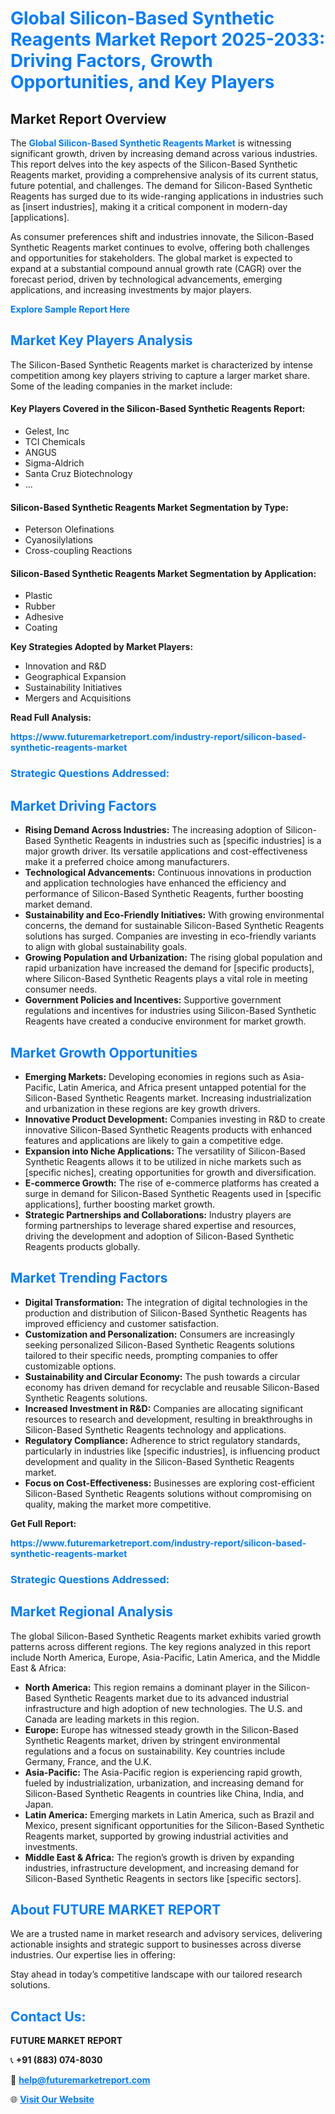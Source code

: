 <h1 style="color: #007BFF;">Global Silicon-Based Synthetic Reagents Market Report 2025-2033: Driving Factors, Growth Opportunities, and Key Players</h1>

<section id="overview">
<h2>Market Report Overview</h2>
<p>The <a href="https://www.futuremarketreport.com/industry-report/silicon-based-synthetic-reagents-market" style="color: #007BFF; text-decoration: none;"><strong>Global Silicon-Based Synthetic Reagents Market</strong></a> is witnessing significant growth, driven by increasing demand across various industries. This report delves into the key aspects of the Silicon-Based Synthetic Reagents market, providing a comprehensive analysis of its current status, future potential, and challenges. The demand for Silicon-Based Synthetic Reagents has surged due to its wide-ranging applications in industries such as [insert industries], making it a critical component in modern-day [applications].</p>
<p>As consumer preferences shift and industries innovate, the Silicon-Based Synthetic Reagents market continues to evolve, offering both challenges and opportunities for stakeholders. The global market is expected to expand at a substantial compound annual growth rate (CAGR) over the forecast period, driven by technological advancements, emerging applications, and increasing investments by major players.</p>
</section>

<section id="overview">
<p><a href="https://www.futuremarketreport.com/request-sample/reportId=91204" style="color: #007BFF; text-decoration: none;"><strong>Explore Sample Report Here</strong></a></p>
</section>

<section id="key-players">
<h2 style="color: #007BFF;">Market Key Players Analysis</h2>
<p>The Silicon-Based Synthetic Reagents market is characterized by intense competition among key players striving to capture a larger market share. Some of the leading companies in the market include:</p>
<h4>Key Players Covered in the Silicon-Based Synthetic Reagents Report:</h4>
<ul><li>Gelest, Inc</li><li>TCI Chemicals</li><li>ANGUS</li><li>Sigma-Aldrich</li><li>Santa Cruz Biotechnology</li><li>...</li></ul>
<h4>Silicon-Based Synthetic Reagents Market Segmentation by Type:</h4>
<ul><li>Peterson Olefinations</li><li>Cyanosilylations</li><li>Cross-coupling Reactions</li></ul>

<h4>Silicon-Based Synthetic Reagents Market Segmentation by Application:</h4>
<ul><li>Plastic</li><li>Rubber</li><li>Adhesive</li><li>Coating</li></ul>
<p><strong>Key Strategies Adopted by Market Players:</strong></p>
<ul>
<li>Innovation and R&D</li>
<li>Geographical Expansion</li>
<li>Sustainability Initiatives</li>
<li>Mergers and Acquisitions</li>
</ul>
</section>

<section>
<p><strong>Read Full Analysis: </strong></p><a href="https://www.futuremarketreport.com/industry-report/silicon-based-synthetic-reagents-market" style="color: #007BFF; text-decoration: none;"><strong>https://www.futuremarketreport.com/industry-report/silicon-based-synthetic-reagents-market</strong></a>
<h3 style="color: #007BFF;">Strategic Questions Addressed:</h3>
</section>

<section id="driving-factors">
<h2 style="color: #007BFF;">Market Driving Factors</h2>
<ul>
<li><strong>Rising Demand Across Industries:</strong> The increasing adoption of Silicon-Based Synthetic Reagents in industries such as [specific industries] is a major growth driver. Its versatile applications and cost-effectiveness make it a preferred choice among manufacturers.</li>
<li><strong>Technological Advancements:</strong> Continuous innovations in production and application technologies have enhanced the efficiency and performance of Silicon-Based Synthetic Reagents, further boosting market demand.</li>
<li><strong>Sustainability and Eco-Friendly Initiatives:</strong> With growing environmental concerns, the demand for sustainable Silicon-Based Synthetic Reagents solutions has surged. Companies are investing in eco-friendly variants to align with global sustainability goals.</li>
<li><strong>Growing Population and Urbanization:</strong> The rising global population and rapid urbanization have increased the demand for [specific products], where Silicon-Based Synthetic Reagents plays a vital role in meeting consumer needs.</li>
<li><strong>Government Policies and Incentives:</strong> Supportive government regulations and incentives for industries using Silicon-Based Synthetic Reagents have created a conducive environment for market growth.</li>
</ul>
</section>

<section id="growth-opportunities">
<h2 style="color: #007BFF;">Market Growth Opportunities</h2>
<ul>
<li><strong>Emerging Markets:</strong> Developing economies in regions such as Asia-Pacific, Latin America, and Africa present untapped potential for the Silicon-Based Synthetic Reagents market. Increasing industrialization and urbanization in these regions are key growth drivers.</li>
<li><strong>Innovative Product Development:</strong> Companies investing in R&D to create innovative Silicon-Based Synthetic Reagents products with enhanced features and applications are likely to gain a competitive edge.</li>
<li><strong>Expansion into Niche Applications:</strong> The versatility of Silicon-Based Synthetic Reagents allows it to be utilized in niche markets such as [specific niches], creating opportunities for growth and diversification.</li>
<li><strong>E-commerce Growth:</strong> The rise of e-commerce platforms has created a surge in demand for Silicon-Based Synthetic Reagents used in [specific applications], further boosting market growth.</li>
<li><strong>Strategic Partnerships and Collaborations:</strong> Industry players are forming partnerships to leverage shared expertise and resources, driving the development and adoption of Silicon-Based Synthetic Reagents products globally.</li>
</ul>
</section>

<section id="trending-factors">
<h2 style="color: #007BFF;">Market Trending Factors</h2>
<ul>
<li><strong>Digital Transformation:</strong> The integration of digital technologies in the production and distribution of Silicon-Based Synthetic Reagents has improved efficiency and customer satisfaction.</li>
<li><strong>Customization and Personalization:</strong> Consumers are increasingly seeking personalized Silicon-Based Synthetic Reagents solutions tailored to their specific needs, prompting companies to offer customizable options.</li>
<li><strong>Sustainability and Circular Economy:</strong> The push towards a circular economy has driven demand for recyclable and reusable Silicon-Based Synthetic Reagents solutions.</li>
<li><strong>Increased Investment in R&D:</strong> Companies are allocating significant resources to research and development, resulting in breakthroughs in Silicon-Based Synthetic Reagents technology and applications.</li>
<li><strong>Regulatory Compliance:</strong> Adherence to strict regulatory standards, particularly in industries like [specific industries], is influencing product development and quality in the Silicon-Based Synthetic Reagents market.</li>
<li><strong>Focus on Cost-Effectiveness:</strong> Businesses are exploring cost-efficient Silicon-Based Synthetic Reagents solutions without compromising on quality, making the market more competitive.</li>
</ul>
</section>

<section>
<p><strong>Get Full Report: </strong></p><a href="https://www.futuremarketreport.com/industry-report/silicon-based-synthetic-reagents-market" style="color: #007BFF; text-decoration: none;"><strong>https://www.futuremarketreport.com/industry-report/silicon-based-synthetic-reagents-market</strong></a>
<h3 style="color: #007BFF;">Strategic Questions Addressed:</h3>
</section>


<section id="regional-analysis">
<h2 style="color: #007BFF;">Market Regional Analysis</h2>
<p>The global Silicon-Based Synthetic Reagents market exhibits varied growth patterns across different regions. The key regions analyzed in this report include North America, Europe, Asia-Pacific, Latin America, and the Middle East & Africa:</p>
<ul>
<li><strong>North America:</strong> This region remains a dominant player in the Silicon-Based Synthetic Reagents market due to its advanced industrial infrastructure and high adoption of new technologies. The U.S. and Canada are leading markets in this region.</li>
<li><strong>Europe:</strong> Europe has witnessed steady growth in the Silicon-Based Synthetic Reagents market, driven by stringent environmental regulations and a focus on sustainability. Key countries include Germany, France, and the U.K.</li>
<li><strong>Asia-Pacific:</strong> The Asia-Pacific region is experiencing rapid growth, fueled by industrialization, urbanization, and increasing demand for Silicon-Based Synthetic Reagents in countries like China, India, and Japan.</li>
<li><strong>Latin America:</strong> Emerging markets in Latin America, such as Brazil and Mexico, present significant opportunities for the Silicon-Based Synthetic Reagents market, supported by growing industrial activities and investments.</li>
<li><strong>Middle East & Africa:</strong> The region’s growth is driven by expanding industries, infrastructure development, and increasing demand for Silicon-Based Synthetic Reagents in sectors like [specific sectors].</li>
</ul>
</section>

<footer>
<h2 style="color: #007BFF;">About FUTURE MARKET REPORT</h2>
<p>We are a trusted name in market research and advisory services, delivering actionable insights and strategic support to businesses across diverse industries. Our expertise lies in offering:</p>

<p>Stay ahead in today’s competitive landscape with our tailored research solutions.</p>

<h2 style="color: #007BFF;">Contact Us:</h2>
<p><strong>FUTURE MARKET REPORT</strong></p>
<p>📞 <strong>+91 (883) 074-8030</strong></p>
<p>📧 <strong><a href="mailto:help@futuremarketreport.com" style="color: #007BFF;">help@futuremarketreport.com</a></strong></p>
<p>🌐 <strong><a href="https://www.futuremarketreport.com/" style="color: #007BFF;">Visit Our Website</a></strong></p>
</footer>